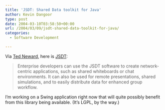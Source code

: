 ```yaml
---
title: 'JSDT: Shared Data toolkit for Java'
author: Kevin Dangoor
type: post
date: 2004-03-10T03:58:50+00:00
url: /2004/03/09/jsdt-shared-data-toolkit-for-java/
categories:
  - Software Development

---
```

Via [Ted Neward][1], here is [JSDT][2]:

> Enterprise developers can use the JSDT software to create network-centric applications, such as shared whiteboards or chat environments. It can also be used for remote presentations, shared simulations, and to easily distribute data for enhanced group workflow.

I&#8217;m working on a Swing application right now that will quite possibly benefit from this library being available. (It&#8217;s LGPL, by the way.)

 [1]: http://www.neward.net/ted/weblog/index.jsp?date=20040309#1078829662047
 [2]: https://jsdt.dev.java.net/ "jsdt: Home"
